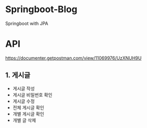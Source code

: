 # Springboot-Blog
Springboot with JPA

# API
https://documenter.getpostman.com/view/11069976/UzXNUH9U

## 1. 게시글 
  - 게시글 작성
  - 게시글 비밀번호 확인
  - 게시글 수정
  - 전체 게시글 확인
  - 개별 게시글 확인
  - 개별 글 삭제 
